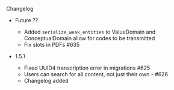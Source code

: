 Changelog

- Future ??
    -  Added `serialize_weak_entities` to ValueDomain and ConceptualDomain allow for codes to be transmitted
    -  Fix slots in PDFs #635

- 1.5.1
    - Fixed UUID4 transcription error in migrations #625
    - Users can search for all content, not just their own - #626
    - Changelog added
